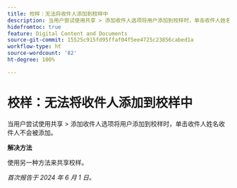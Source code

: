 ```yaml
---
title: 校样：无法将收件人添加到校样中
description: 当用户尝试使用共享 > 添加收件人选项将用户添加到校样时，单击收件人姓名收件人不会被添加。
hidefromtoc: true
feature: Digital Content and Documents
source-git-commit: 15525c915fd95ffaf04f5ee4725c23856cabed1a
workflow-type: ht
source-wordcount: '82'
ht-degree: 100%

---
```



# 校样：无法将收件人添加到校样中

当用户尝试使用共享 > 添加收件人选项将用户添加到校样时，单击收件人姓名收件人不会被添加。

**解决方法**

使用另一种方法来共享校样。

_首次报告于 2024 年 6 月 1 日。_
